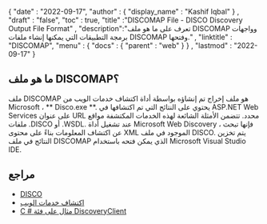 {
  "date" : "2022-09-17",
  "author" : {
    "display_name" : "Kashif Iqbal"
} ,
  "draft" : "false",
  "toc" : true,
  "title" :"DISCOMAP File - DISCO Discovery Output File Format" ,
  "description":"تعرف على ما هو ملف DISCOMAP وواجهات برمجة التطبيقات التي يمكنها إنشاء ملفات DISCOMAP وفتحها." ,
  "linktitle" : "DISCOMAP",
  "menu" : {
    "docs" : {
      "parent" : "web"
}
} ,
  "lastmod" : "2022-09-17"
}

## ما هو ملف DISCOMAP؟

ملف DISCOMAP هو ملف إخراج تم إنشاؤه بواسطة أداة اكتشاف خدمات الويب من Microsoft ، ** Disco.exe **. يحتوي على النتائج التي تم اكتشافها في ASP.NET Web Services على عنوان URL محدد. تتضمن الأمثلة الشائعة لهذه الخدمات المكتشفة مواقع ملفات .DISCO أو .WSDL. عند تشغيل أداة Microsoft Web Discovery ، فإنها تبحث عن اكتشاف المعلومات بناءً على محتوى XML الموجود في ملف DISCO. يتم تخزين النتائج في ملف DISCOMAP الذي يمكن فتحه باستخدام Microsoft Visual Studio IDE.

## مراجع

* [DISCO](https://appsource.microsoft.com/en-us/product/office/WA104381894؟tab=Overview)
* [اكتشاف خدمات الويب](https://en.wikipedia.org/wiki/Web_Services_Discovery)
* [C # مثال على فئة DiscoveryClient](https://learn.microsoft.com/en-us/dotnet/api/system.web.services.discovery.discoveryclientprotocol?view=netframework-4.8)

